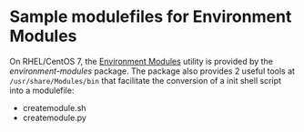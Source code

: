 # Sample modulefiles for Environment Modules

On RHEL/CentOS 7, the [Environment Modules](http://modules.sourceforge.net/) 
utility is provided by the *environment-modules* package. The package also 
provides 2 useful tools at `/usr/share/Modules/bin` that facilitate the 
conversion of a init shell script into a modulefile:
* createmodule.sh
* createmodule.py

 
